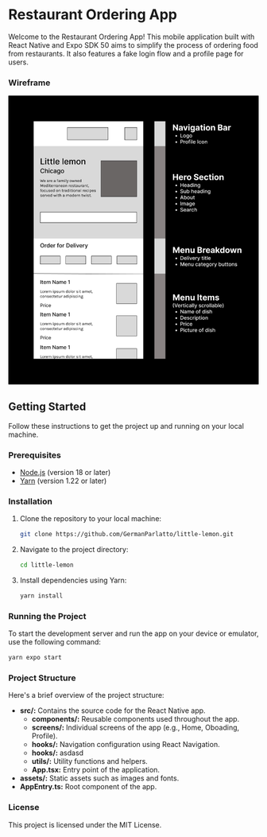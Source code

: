# Restaurant Ordering App

Welcome to the Restaurant Ordering App! This mobile application built with React Native and Expo SDK 50 aims to simplify the process of ordering food from restaurants. It also features a fake login flow and a profile page for users.

### Wireframe

![IMAGE!](https://github.com/GermanParlatto/little-lemon/blob/main/wireframe.jpg?raw=true)

## Getting Started

Follow these instructions to get the project up and running on your local machine.

### Prerequisites

-   [Node.js](https://nodejs.org/) (version 18 or later)
-   [Yarn](https://yarnpkg.com/) (version 1.22 or later)

### Installation

1. Clone the repository to your local machine:

    ```bash
    git clone https://github.com/GermanParlatto/little-lemon.git
    ```

2. Navigate to the project directory:

    ```bash
    cd little-lemon
    ```

3. Install dependencies using Yarn:

    ```bash
    yarn install
    ```

### Running the Project

To start the development server and run the app on your device or emulator, use the following command:

```bash
yarn expo start
```

### Project Structure

Here's a brief overview of the project structure:

-   **src/:** Contains the source code for the React Native app.
    -   **components/:** Reusable components used throughout the app.
    -   **screens/:** Individual screens of the app (e.g., Home, Oboading, Profile).
    -   **hooks/:** Navigation configuration using React Navigation.
    -   **hooks/:** asdasd
    -   **utils/:** Utility functions and helpers.
    -   **App.tsx:** Entry point of the application.
-   **assets/:** Static assets such as images and fonts.
-   **AppEntry.ts:** Root component of the app.

### License

This project is licensed under the MIT License.
